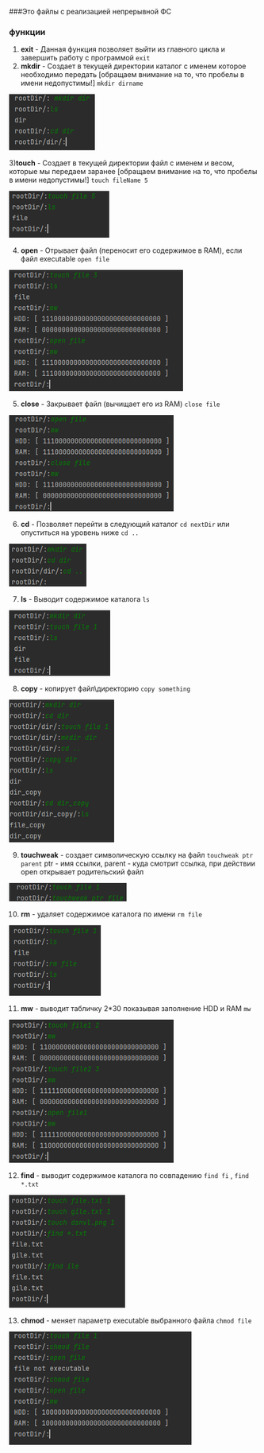 ###Это файлы с реализацией непрерывной ФС

### функции
1) **exit** - 
Данная функция позволяет выйти из главного цикла и завершить работу с программой `exit`
2) **mkdir** -
Создает в текущей директории каталог с именем которое необходимо передать [обращаем внимание на то, что пробелы в имени недопустимы!] `mkdir dirname`

![img.png](img.png)

3)**touch** - 
Создает в текущей директории файл с именем и весом, которые мы передаем заранее [обращаем внимание на то, что пробелы в имени недопустимы!] `touch fileName 5`

![img_1.png](img_1.png)

4) **open** - 
Отрывает файл (переносит его содержимое в RAM), если файл executable `open file`

![img_2.png](img_2.png)

5) **close** - 
Закрывает файл (вычищает его из RAM) `close file`

![img_3.png](img_3.png)

6) **cd** - 
Позволяет перейти в следующий каталог `cd nextDir` или опуститься на уровень ниже `cd ..` 

![img_5.png](img_5.png)

7) **ls** - 
Выводит содержимое каталога `ls`

![img_6.png](img_6.png)

8) **copy** - 
копирует файл\директорию `copy something`

![img_7.png](img_7.png)

9) **touchweak** - 
создает символическую ссылку на файл `touchweak ptr parent` ptr - имя ссылки, parent - куда смотрит ссылка, при действии open открывает родительский файл

![img_8.png](img_8.png)

10) **rm** - 
удаляет содержимое каталога по имени `rm file`

![img_9.png](img_9.png)

11) **mw** - 
выводит табличку 2*30 показывая заполнение HDD и RAM `mw`

![img_10.png](img_10.png)

12) **find** - 
выводит содержимое каталога по совпадению `find fi` , `find *.txt`

![img_11.png](img_11.png)

13) **chmod** - 
меняет параметр executable выбранного файла `chmod file`

![img_12.png](img_12.png)

